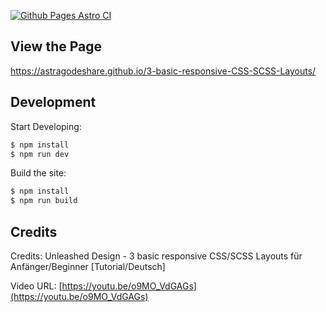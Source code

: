 [![Github Pages Astro CI](https://github.com/AstragoDEShare/3-basic-responsive-CSS-SCSS-Layouts/actions/workflows/deploy.yml/badge.svg)](https://github.com/AstragoDEShare/3-basic-responsive-CSS-SCSS-Layouts/actions/workflows/deploy.yml)

## View the Page
https://astragodeshare.github.io/3-basic-responsive-CSS-SCSS-Layouts/

## Development
Start Developing:
```bash
$ npm install
$ npm run dev
```

Build the site:
```bash
$ npm install
$ npm run build
```

## Credits

Credits: Unleashed Design - 3 basic responsive CSS/SCSS Layouts für Anfänger/Beginner [Tutorial/Deutsch]

Video URL: [https://youtu.be/o9MO_VdGAGs](https://youtu.be/o9MO_VdGAGs)
